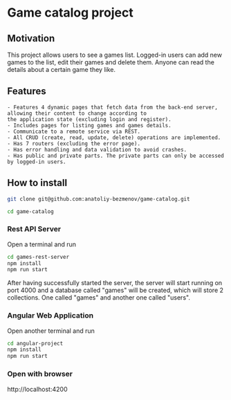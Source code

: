 # Game catalog project

## Motivation
This project allows users to see a games list. Logged-in users can add new games to the list, edit their games and delete them. Anyone can read the details about a certain game they like.

## Features
    - Features 4 dynamic pages that fetch data from the back-end server, allowing their content to change according to
    the application state (excluding login and register).
    - Includes pages for listing games and games details.
    - Communicate to a remote service via REST.
    - All CRUD (create, read, update, delete) operations are implemented.
    - Has 7 routers (excluding the error page).
    - Has error handling and data validation to avoid crashes.
    - Has public and private parts. The private parts can only be accessed by logged-in users.

## How to install

```sh
git clone git@github.com:anatoliy-bezmenov/game-catalog.git
```

```sh
cd game-catalog
```

### Rest API Server
Open a terminal and run

```sh
cd games-rest-server
npm install
npm run start
```

After having successfully started the server, the server will start running on port 4000 and a database called "games" will be created, which will store 2 collections. One called "games" and another one called "users".

### Angular Web Application
Open another terminal and run

```sh
cd angular-project
npm install
npm run start
```

### Open with browser
http://localhost:4200